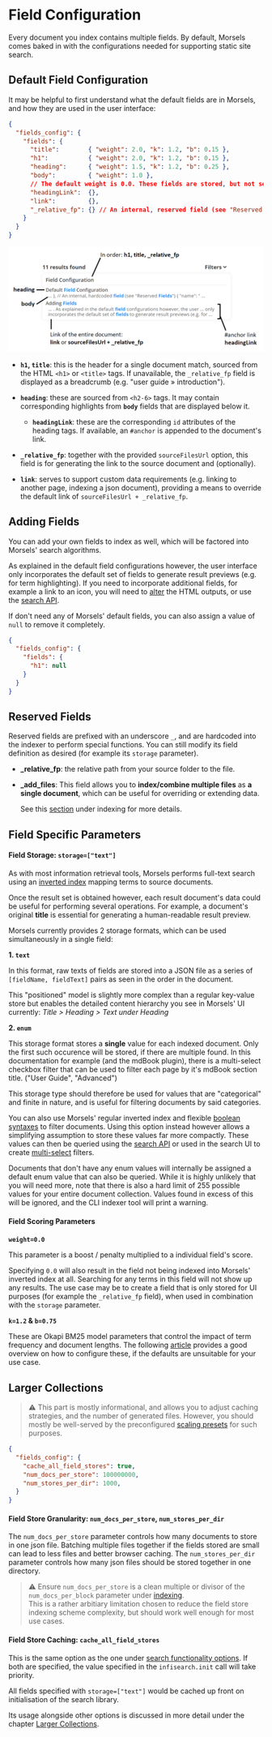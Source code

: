 # Field Configuration

Every document you index contains multiple fields. By default, Morsels comes baked in with the configurations needed for supporting static site search.

## Default Field Configuration

It may be helpful to first understand what the default fields are in Morsels, and how they are used in the user interface:

```json
{
  "fields_config": {
    "fields": {
      "title":        { "weight": 2.0, "k": 1.2, "b": 0.15 },
      "h1":           { "weight": 2.0, "k": 1.2, "b": 0.15 },
      "heading":      { "weight": 1.5, "k": 1.2, "b": 0.25 },
      "body":         { "weight": 1.0 },
      // The default weight is 0.0. These fields are stored, but not searchable.
      "headingLink":  {},
      "link":         {},
      "_relative_fp": {} // An internal, reserved field (see "Reserved Fields")
    }
  }
}
```


<img alt="annotation for fields" src="../images/fields_annotated.png" />

- **`h1`, `title`**: this is the header for a single document match, sourced from the HTML `<h1>` or `<title>` tags. If unavailable, the `_relative_fp` field is displayed as a breadcrumb (e.g. "user guide » introduction").

- **`heading`**: these are sourced from `<h2-6>` tags. It may contain corresponding highlights from **`body`** fields that are displayed below it.

  - **`headingLink`**: these are the corresponding `id` attributes of the heading tags. If available, an `#anchor` is appended to the document's link.

- **`_relative_fp`**: together with the provided `sourceFilesUrl` option, this field is for generating the link to the source document and (optionally).

- **`link`**: serves to support custom data requirements (e.g. linking to another page, indexing a json document), providing a means to override the default link of `sourceFilesUrl + _relative_fp`.

## Adding Fields

You can add your own fields to index as well, which will be factored into Morsels' search algorithms.

As explained in the default field configurations however, the user interface only incorporates the default set of fields to generate result previews (e.g. for term highlighting). If you need to incorporate additional fields, for example a link to an icon, you will need to [alter](../search_configuration_renderers.md#rendering-search-results) the HTML outputs, or use the [search API](../search_api.md).

If don't need any of Morsels' default fields, you can also assign a value of `null` to remove it completely.

```json
{
  "fields_config": {
    "fields": {
      "h1": null
    }
  }
}
```

## Reserved Fields

Reserved fields are prefixed with an underscore `_`, and are hardcoded into the indexer to perform special functions. You can still modify its field definition as desired (for example its `storage` parameter).

- **_relative_fp**: the relative path from your source folder to the file.

- **_add_files**: This field allows you to **index/combine multiple files** as **a single document**, which can be useful for overriding or extending data.

  See this [section](./indexing.md#indexing-multiple-files-under-one-document) under indexing for more details.

## Field Specific Parameters

#### Field Storage: **`storage=["text"]`**

As with most information retrieval tools, Morsels performs full-text search using an [inverted index](https://en.wikipedia.org/wiki/Inverted_index) mapping terms to source documents.

Once the result set is obtained however, each result document's data could be useful for performing several operations. For example, a document's original **title** is essential for generating a human-readable result preview.

Morsels currently provides 2 storage formats, which can be used simultaneously in a single field:

**1. `text`**

In this format, raw texts of fields are stored into a JSON file as a series of `[fieldName, fieldText]` pairs as seen in the order in the document.

This "positioned" model is slightly more complex than a regular key-value store but enables the detailed content hierarchy you see in Morsels' UI currently: *Title > Heading > Text under Heading*

**2. `enum`**

This storage format stores a **single** value for each indexed document. Only the first such occurence will be stored, if there are multiple found. In this documentation for example (and the mdBook plugin), there is a multi-select checkbox filter that can be used to filter each page by it's mdBook section title. ("User Guide", "Advanced")

This storage type should therefore be used for values that are "categorical" and finite in nature, and is useful for filtering documents by said categories.

You can also use Morsels' regular inverted index and flexible [boolean syntaxes](../search_features.md) to filter documents. Using this option instead however allows a simplifying assumption to store these values far more compactly. These values can then be queried using the [search API](../search_api.md#filtering-enum-values) or used in the search UI to create [multi-select](../search_configuration.md#general-options) filters.

 Documents that don't have any enum values will internally be assigned a default enum value that can also be queried. While it is highly unlikely that you will need more, note that there is also a hard limit of 255 possible values for your entire document collection. Values found in excess of this will be ignored, and the CLI indexer tool will print a warning.

#### Field Scoring Parameters

**`weight=0.0`**

This parameter is a boost / penalty multiplied to a individual field's score.

Specifying `0.0` will also result in the field not being indexed into Morsels' inverted index at all. Searching for any terms in this field will not show up any results. The use case may be to create a field that is only stored for UI purposes (for example the `_relative_fp` field), when used in combination with the `storage` parameter.

**`k=1.2` & `b=0.75`**

These are Okapi BM25 model parameters that control the impact of term frequency and document lengths. The following [article](https://www.elastic.co/guide/en/elasticsearch/guide/current/pluggable-similarites.html#bm25-tunability) provides a good overview on how to configure these, if the defaults are unsuitable for your use case.


## Larger Collections

> ⚠️ This part is mostly informational, and allows you to adjust caching strategies, and the number of generated files. However, you should mostly be well-served by the preconfigured [scaling presets](./larger_collections.md) for such purposes.

```json
{
  "fields_config": {
    "cache_all_field_stores": true,
    "num_docs_per_store": 100000000,
    "num_stores_per_dir": 1000,
  }
}
```

#### Field Store Granularity: **`num_docs_per_store`, `num_stores_per_dir`**

The `num_docs_per_store` parameter controls how many documents to store in one json file. Batching multiple files together if the fields stored are small can lead to less files and better browser caching. The `num_stores_per_dir` parameter controls how many json files should be stored together in one directory.

> ⚠️ Ensure `num_docs_per_store` is a clean multiple or divisor of the `num_docs_per_block` parameter under [indexing](./indexing.md).<br>
> This is a rather arbitiary limitation chosen to reduce the field store indexing scheme complexity,
> but should work well enough for most use cases.

#### Field Store Caching: **`cache_all_field_stores`**

This is the same option as the one under [search functionality options](../search_configuration.md#search-functionality-options).
If both are specified, the value specified in the `infisearch.init` call will take priority.

All fields specified with `storage=["text"]` would be cached up front on initialisation of the search library.

Its usage alongside other options is discussed in more detail under the chapter [Larger Collections](larger_collections.md).
